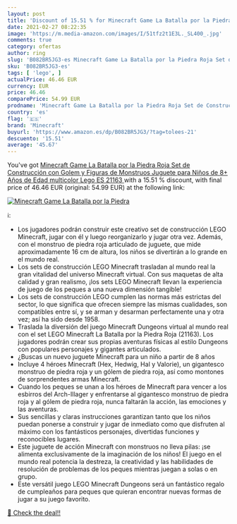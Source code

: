 ```yaml
---
layout: post
title: 'Discount of 15.51 % for Minecraft Game La Batalla por la Piedra '
date: 2021-02-27 08:22:35
image: 'https://m.media-amazon.com/images/I/51tfz2t1E3L._SL400_.jpg'
comments: true
category: ofertas
author: ring
slug: 'B082BR5JG3-es Minecraft Game La Batalla por la Piedra Roja Set de...'
sku: 'B082BR5JG3-es'
tags: [ 'lego', ]
actualPrice: 46.46 EUR
currency: EUR
price: 46.46
comparePrice: 54.99 EUR
prodname: 'Minecraft Game La Batalla por la Piedra Roja Set de Construcción con Golem y Figuras de Monstruos  Juguete para Niños de 8+ Años de Edad  multicolor  Lego ES 21163 '
country: 'es'
flag: '🇪🇸'
brand: 'Minecraft'
buyurl: 'https://www.amazon.es/dp/B082BR5JG3/?tag=tolees-21'
descuento: '15.51'
average: '45.67'
---
```


You've got [Minecraft Game La Batalla por la Piedra Roja Set de Construcción con Golem y Figuras de Monstruos  Juguete para Niños de 8+ Años de Edad  multicolor  Lego ES 21163 ](https://www.amazon.es/dp/B082BR5JG3/?tag=tolees-21) with a  15.51 % discount, with final price of 46.46 EUR (original: 54.99 EUR) at the following link:

[![Minecraft Game La Batalla por la Piedra ](https://m.media-amazon.com/images/I/51tfz2t1E3L._SL400_.jpg)](https://www.amazon.es/dp/B082BR5JG3/?tag=tolees-21)

ℹ️:

- Los jugadores podrán construir este creativo set de construcción LEGO Minecraft, jugar con él y luego reorganizarlo y jugar otra vez. Además, con el monstruo de piedra roja articulado de juguete, que mide aproximadamente 16 cm de altura, los niños se divertirán a lo grande en el mundo real.
- Los sets de construcción LEGO Minecraft trasladan al mundo real la gran vitalidad del universo Minecraft virtual. Con sus maquetas de alta calidad y gran realismo, ¡los sets LEGO Minecraft llevan la experiencia de juego de los peques a una nueva dimensión tangible!
- Los sets de construcción LEGO cumplen las normas más estrictas del sector, lo que significa que ofrecen siempre las mismas cualidades, son compatibles entre sí, y se arman y desarman perfectamente una y otra vez; así ha sido desde 1958.
- Traslada la diversión del juego Minecraft Dungeons virtual al mundo real con el set LEGO Minecraft La Batalla por la Piedra Roja (21163). Los jugadores podrán crear sus propias aventuras físicas al estilo Dungeons con populares personajes y gigantes articulados.
- ¿Buscas un nuevo juguete Minecraft para un niño a partir de 8 años
- Incluye 4 héroes Minecraft (Hex, Hedwig, Hal y Valorie), un gigantesco monstruo de piedra roja y un gólem de piedra roja, así como montones de sorprendentes armas Minecraft.
- Cuando los peques se unan a los héroes de Minecraft para vencer a los esbirros del Arch-Illager y enfrentarse al gigantesco monstruo de piedra roja y al gólem de piedra roja, nunca faltarán la acción, las emociones y las aventuras.
- Sus sencillas y claras instrucciones garantizan tanto que los niños puedan ponerse a construir y jugar de inmediato como que disfruten al máximo con los fantásticos personajes, divertidas funciones y reconocibles lugares.
- Este juguete de acción Minecraft con monstruos no lleva pilas: ¡se alimenta exclusivamente de la imaginación de los niños! El juego en el mundo real potencia la destreza, la creatividad y las habilidades de resolución de problemas de los peques mientras juegan a solas o en grupo.
- Este versátil juego LEGO Minecraft Dungeons será un fantástico regalo de cumpleaños para peques que quieran encontrar nuevas formas de jugar a su juego favorito.

[🛒 Check the deal!!](https://www.amazon.es/dp/B082BR5JG3/?tag=tolees-21)

